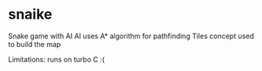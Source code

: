 # snaike
Snake game with AI
AI uses A* algorithm for pathfinding
Tiles concept used to build the map

Limitations: runs on turbo C :(
